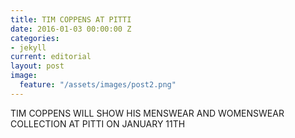 ```yaml
---
title: TIM COPPENS AT PITTI
date: 2016-01-03 00:00:00 Z
categories:
- jekyll
current: editorial
layout: post
image:
  feature: "/assets/images/post2.png"
---
```


TIM COPPENS WILL SHOW HIS MENSWEAR AND WOMENSWEAR COLLECTION
AT PITTI ON JANUARY 11TH
